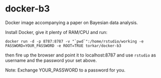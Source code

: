 # docker-b3
Docker image accompanying a paper on Bayesian data analysis.

Install Docker, give it plenty of RAM/CPU and run:

```docker run -d -p 8787:8787 -v "`pwd`":/home/rstudio/working -e PASSWORD=YOUR_PASSWORD -e ROOT=TRUE torkar/docker-b3```

then fire up the browser and point it to localhost:8787 and use `rstudio` as username and the password your set above.

Note: Exchange YOUR_PASSWORD to a password for you.
